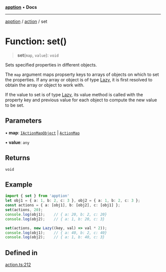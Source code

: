 [**apption**](../../README.md) • **Docs**

***

[apption](../../modules.md) / [action](../README.md) / set

# Function: set()

> **set**(`map`, `value`): `void`

Sets specified properties in different objects.

The `map` argument maps propserty keys to arrays of objects on which to set the properties.
If any array or object is of type [Lazy](../classes/Lazy.md), it is first resolved to obtain the 
array or object to work with.

If the value to set is of type [Lazy](../classes/Lazy.md), its value method is called with the property key 
and previous value for each object to compute the new value to be set.

## Parameters

• **map**: [`IActionMapObject`](../type-aliases/IActionMapObject.md) \| [`ActionMap`](../classes/ActionMap.md)

• **value**: `any`

## Returns

`void`

## Example

```ts
import { set } from 'apption'
let obj1 = { a: 1, b: 2, c: 3 }, obj2 = { a: 1, b: 2, c: 3 };
const actions = { a: [obj1], b: [obj2], c: [obj1] };
set(actions, 20);
console.log(obj1);    // { a: 20, b: 2, c: 20}
console.log(obj2);    // { a: 1, b: 20, c: 3}

set(actions, new Lazy((key, val) => val * 2));
console.log(obj1);    // { a: 40, b: 2, c: 40}
console.log(obj2);    // { a: 1, b: 40, c: 3}
```

## Defined in

[action.ts:212](https://github.com/mksunny1/apption/blob/15875259b0a0fd5aee4cca9a9f9a7e7aa83be5d0/src/action.ts#L212)
